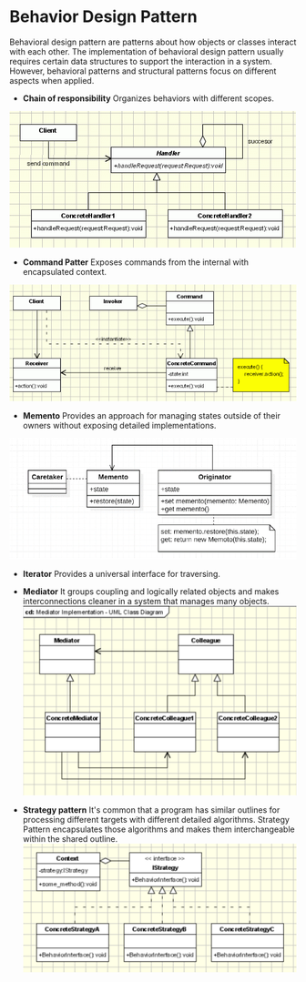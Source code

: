 # Behavior Design Pattern

Behavioral design pattern are patterns about how objects or classes interact with each other. The implementation of behavioral design pattern usually requires certain data structures to support the interaction in a system. However, behavioral patterns and structural patterns focus on different aspects when applied.

* **Chain of responsibility**
Organizes behaviors with different scopes.

![](class-diagrams/chain-of-responsibility.gif)

* **Command Patter**
Exposes commands from the internal with encapsulated context.

![](class-diagrams/command-pattern.gif)

* **Memento**
Provides an approach for managing states outside of their owners without exposing detailed implementations.

![](class-diagrams/memento-pattern.png)

* **Iterator**
Provides a universal interface for traversing.

* **Mediator**
It groups coupling and logically related objects and makes interconnections cleaner in a system that manages many objects.
![](class-diagrams/mediator-pattern.png)

* **Strategy pattern**
It's common that a program has similar outlines for processing different targets with
different detailed algorithms. Strategy Pattern encapsulates those algorithms and makes
them interchangeable within the shared outline.
![](class-diagrams/strategy-pattern.png)

